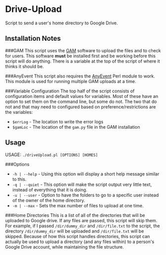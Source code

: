 # Drive-Upload
Script to send a user's home directory to Google Drive.

## Installation Notes
###GAM
This script uses the [GAM](https://github.com/jay0lee/GAM) software to upload the files and to check for users. This software **must** be installed first and be working before this script will do anything. There is a variable at the top of the script of where it thinks it should be.

###AnyEvent
This script also requires the [AnyEvent](https://metacpan.org/pod/AnyEvent) Perl module to work. This module is used for running multiple GAM uploads at a time.

###Variable Configuration
The top half of the script consists of configuration items and default values for variables. Most of these have an option to set them on the command line, but some do not. The two that do not and that may need to configured based on preference/restrictions are the variables:
* `$errLog` - The location to write the error logs
* `$gamLoc` - The location of the `gam.py` file in the GAM installation


## Usage
USAGE: `./driveUpload.pl [OPTIONS] [HOMES]`

###Options
* `-h | --help` - Using this option will display a short help message similar to this.
* `-q | --quiet` - This option will make the script output very little text, instead of everything that it is doing.
* `-u | --user` - Option to have the folders to go to a specific user instead of the owner of the home directory.
* `-m | --max` - Sets the max number of files to upload at one time.

###Home Directories
This is a list of all of the directories that will be uploaded to Google drive. If any files are passed, this script will skip them. For example, if I passed `/dir/dummy_dir` and `/dir/file.txt` to the script, the directory `/dir/dummy_dir` will be uploaded and `/dir/file.txt` will be skipped. Because of how this script handles directories, this script can actually be used to upload a directory (and any files within) to a person's Google Drive account, while maintaining the file structure.
